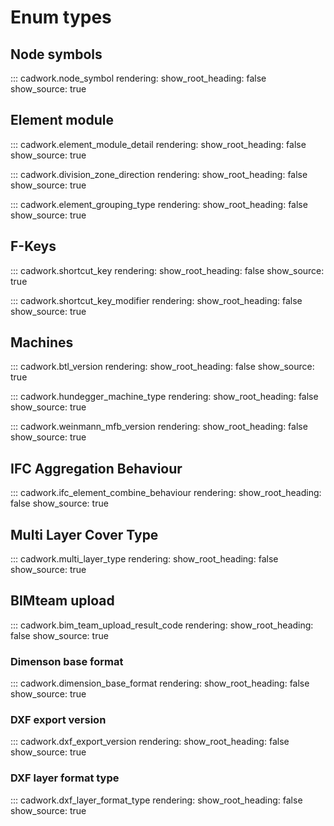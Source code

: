 # Enum types

## Node symbols

::: cadwork.node_symbol
    rendering:
        show_root_heading: false
        show_source: true

## Element module

::: cadwork.element_module_detail
    rendering:
        show_root_heading: false
        show_source: true

::: cadwork.division_zone_direction
    rendering:
        show_root_heading: false
        show_source: true

::: cadwork.element_grouping_type
    rendering:
        show_root_heading: false
        show_source: true

## F-Keys

::: cadwork.shortcut_key
    rendering:
        show_root_heading: false
        show_source: true

::: cadwork.shortcut_key_modifier
    rendering:
        show_root_heading: false
        show_source: true

## Machines

::: cadwork.btl_version
    rendering:
        show_root_heading: false
        show_source: true

::: cadwork.hundegger_machine_type
    rendering:
        show_root_heading: false
        show_source: true

::: cadwork.weinmann_mfb_version
    rendering:
        show_root_heading: false
        show_source: true

## IFC Aggregation Behaviour

::: cadwork.ifc_element_combine_behaviour
    rendering:
        show_root_heading: false
        show_source: true

## Multi Layer Cover Type

::: cadwork.multi_layer_type
    rendering:
        show_root_heading: false
        show_source: true

## BIMteam upload

::: cadwork.bim_team_upload_result_code
    rendering:
        show_root_heading: false
        show_source: true

### Dimenson base format

::: cadwork.dimension_base_format
rendering:
show_root_heading: false
show_source: true

### DXF export version

::: cadwork.dxf_export_version
rendering:
show_root_heading: false
show_source: true

### DXF layer format type

::: cadwork.dxf_layer_format_type
rendering:
show_root_heading: false
show_source: true
